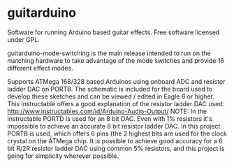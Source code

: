 # guitarduino
Software for running Arduino based guitar effects. Free software licensed under GPL.

guitarduino-mode-switching is the main release intended to run on the matching hardware to take advantage of the mode switches and provide 16 different effect modes.

Supports ATMega 168/328 based Arduinos using onboard ADC and resistor ladder DAC on PORTB. 
The schematic is included for the board used to develop these sketches and can be viewed / edited in Eagle 6 or higher.
This instructable offers a good explanation of the resistor ladder DAC used: http://www.instructables.com/id/Arduino-Audio-Output/
  NOTE: In the instructable PORTD is used for an 8 bit DAC.
        Even with 1% resistors it's impossible to achieve 
        an accurate 8 bit resistor ladder DAC. In this project
        PORTB is used, which offers 6 pins (the 2 highest bits
        are used for the clock crystal on the ATMega chip. It
        is possible to achieve good accuracy for a 6 bit R/2R
        resistor ladder DAC using common 5% resistors, and this
        project is going for simplicity wherever possible.
        

